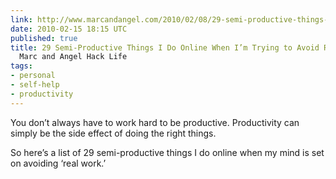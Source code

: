 ```yaml
---
link: http://www.marcandangel.com/2010/02/08/29-semi-productive-things-i-do-online/#
date: 2010-02-15 18:15 UTC
published: true
title: 29 Semi-Productive Things I Do Online When I’m Trying to Avoid Real Work |
  Marc and Angel Hack Life
tags:
- personal
- self-help
- productivity
---
```


You don’t always have to work hard to be productive.  Productivity can simply be the side effect of doing the right things.

So here’s a list of 29 semi-productive things I do online when my mind is set on avoiding ‘real work.’
